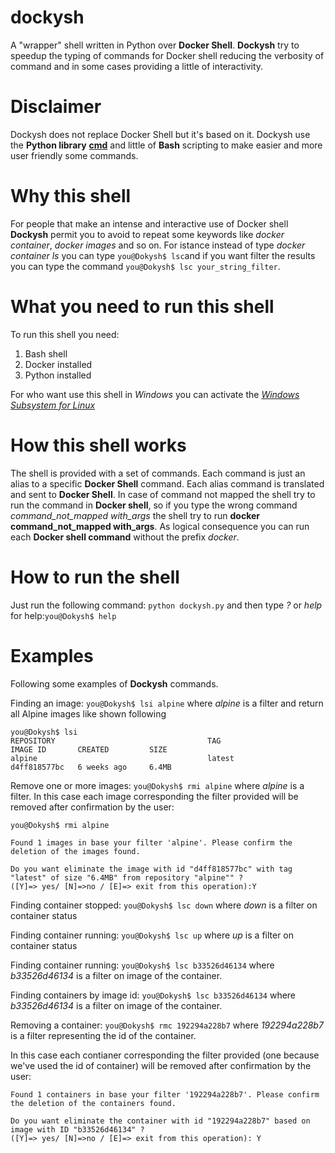 # dockysh
A "wrapper" shell written in Python over **Docker Shell**. 
**Dockysh** try to speedup the typing of commands for Docker shell reducing the verbosity of command and in some cases providing a little of interactivity.

# Disclaimer
Dockysh does not replace Docker Shell but it's based on it. Dockysh use the **Python library** **[cmd](https://docs.python.org/3/library/cmd.html 'Python Cmd Library')** and little of **Bash** scripting to make easier and more user friendly some commands.

# Why this shell
For people that make an intense and interactive use of Docker shell **Dockysh** permit you to avoid to repeat some keywords like *docker container*, *docker images* and so on. For istance instead of type *docker container ls* you can type `you@Dokysh$ lsc`and if you want filter the results you can type the command `you@Dokysh$ lsc your_string_filter`.

# What you need to run this shell
To run this shell you need:
1. Bash shell
2. Docker installed
3. Python installed

For who want use this shell in *Windows* you can activate the *[Windows Subsystem for Linux](https://docs.microsoft.com/en-us/windows/wsl/install-win10 'Install WSL')*

# How this shell works
The shell is provided with a set of commands. Each command is just an alias to a specific **Docker Shell** command. Each alias command is translated and sent to **Docker Shell**. In case of command not mapped the shell try to run the command in **Docker shell**, so if you type the wrong command *command_not_mapped with_args* the shell try to run **docker command_not_mapped with_args**. As logical consequence you can run  each **Docker shell command** without the prefix *docker*.

# How to run the shell
Just run the following command: `python dockysh.py` and then type *?* or *help* for help:`you@Dokysh$ help`

# Examples

Following some examples of **Dockysh** commands.

Finding an image: `you@Dokysh$ lsi alpine` where *alpine* is a filter and return all Alpine images like shown following

```
you@Dokysh$ lsi
REPOSITORY                                  TAG                              IMAGE ID       CREATED         SIZE
alpine                                      latest                           d4ff818577bc   6 weeks ago     6.4MB
```

Remove one or more images: `you@Dokysh$ rmi alpine` where *alpine* is a filter. 
In this case each image corresponding the filter provided will be removed after confirmation by the user:

```
you@Dokysh$ rmi alpine

Found 1 images in base your filter 'alpine'. Please confirm the deletion of the images found.

Do you want eliminate the image with id "d4ff818577bc" with tag "latest" of size "6.4MB" from repository "alpine"" ?
([Y]=> yes/ [N]=>no / [E]=> exit from this operation):Y

```

Finding container stopped: `you@Dokysh$ lsc down` where *down* is a filter on container status

Finding container running: `you@Dokysh$ lsc up` where *up* is a filter on container status

Finding container running: `you@Dokysh$ lsc b33526d46134` where *b33526d46134* is a filter on image of the container.

Finding containers by image id: `you@Dokysh$ lsc b33526d46134` where *b33526d46134* is a filter on image of the container.

Removing a container: `you@Dokysh$ rmc 192294a228b7` where *192294a228b7* is a filter representing the id of the container.

In this case each contianer corresponding the filter provided (one because we've used the id of container) will be removed after confirmation by the user:
```
Found 1 containers in base your filter '192294a228b7'. Please confirm the deletion of the containers found.

Do you want eliminate the container with id "192294a228b7" based on image with ID "b33526d46134" ?
([Y]=> yes/ [N]=>no / [E]=> exit from this operation): Y
```


